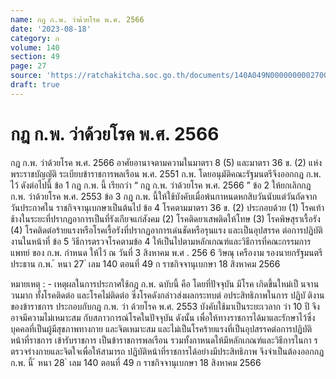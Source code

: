 ```yaml
---
name: กฎ ก.พ. ว่าด้วยโรค พ.ศ. 2566
date: '2023-08-18'
category: ก
volume: 140
section: 49
page: 27
source: 'https://ratchakitcha.soc.go.th/documents/140A049N0000000002700.pdf'
draft: true
---
```


# กฎ ก.พ. ว่าด้วยโรค พ.ศ. 2566

กฎ ก.พ. ว่าด้วยโรค พ.ศ. 2566 อาศัยอานาจตามความในมาตรา 8 (5) และมาตรา 36 ข. (2) แห่งพระราชบัญญัติ ระเบียบข้าราชการพลเรือน พ.ศ. 2551 ก.พ. โดยอนุมัติคณะรัฐมนตรีจึงออกกฎ ก.พ. ไว้ ดังต่อไปนี้ ข้อ 1 กฎ ก.พ. นี้ เรียกว่า “ กฎ ก.พ. ว่าด้วยโรค พ.ศ. 2566 ” ข้อ 2 ให้ยกเลิกกฎ ก.พ. ว่าด้วยโรค พ.ศ. 2553 ข้อ 3 กฎ ก.พ. นี้ให้ใช้บังคับเมื่อพ้นกาหนดหกสิบวันนับแต่วันถัดจากวันประกาศใน ราชกิจจานุเบกษาเป็นต้นไป ข้อ 4 โรคตามมาตรา 36 ข. (2) ประกอบด้วย (1) โรคเท้าช้างในระยะที่ปรากฏอาการเป็นที่รังเกียจแก่สังคม (2) โรคติดยาเสพติดให้โทษ (3) โรคพิษสุราเรื้อรัง (4) โรคติดต่อร้ายแรงหรือโรคเรื้อรังที่ปรากฏอาการเด่นชัดหรือรุนแรง และเป็นอุปสรรค ต่อการปฏิบัติงานในหน้าที่ ข้อ 5 วิธีการตรวจโรคตามข้อ 4 ให้เป็นไปตามหลักเกณฑ์และวิธีการที่คณะกรรมการแพทย์ ของ ก.พ. กำหนด ให้ไว้ ณ วันที่ 3 สิงหาคม พ.ศ . 256 6 วิษณุ เครืองาม รองนายกรัฐมนตรี ประธาน ก.พ. ้ หนา 27 ่ เลม 140 ตอนที่ 49 ก ราชกิจจานุเบกษา 18 สิงหาคม 2566

หมายเหตุ : - เหตุผลในการประกาศใช้กฎ ก.พ. ฉบับนี้ คือ โดยที่ปัจจุบัน มีโรค เกิดขึ้นใหม่เป็ นจานวนมาก ทั้งโรคติดต่อ และโรคไม่ติดต่อ ซึ่งโรคดังกล่าวส่งผลกระทบต่ อประสิทธิภาพในการ ปฏิบั ติงานของข้าราชการ ประกอบกับกฎ ก.พ. ว่า ด้วยโรค พ.ศ. 2553 บังคับใช้มาเป็นระยะเวลาก ว่า 10 ปี จึงอาจมีความไม่เหมาะสม กับสภาวการณ์โรคในปัจจุบัน ดังนั้น เพื่อให้ทางราชการได้มาและรักษาไว้ซึ่งบุคคลที่เป็นผู้มีสุขภาพทางกาย และจิตเหมาะสม และไม่เป็นโรคร้ายแรงที่เป็นอุปสรรคต่อการปฏิบัติหน้าที่ราชการ เข้ารับราชการ เป็นข้าราชการพลเรือน รวมทั้งกาหนดให้มีหลักเกณฑ์และวิธีการในกา รตรวจร่างกายและจิตใจเพื่อให้สามารถ ปฏิบัติหน้าที่ราชการได้อย่างมีประสิทธิภาพ จึงจำเป็นต้องออกกฎ ก.พ. นี้ ้ หนา 28 ่ เลม 140 ตอนที่ 49 ก ราชกิจจานุเบกษา 18 สิงหาคม 2566
